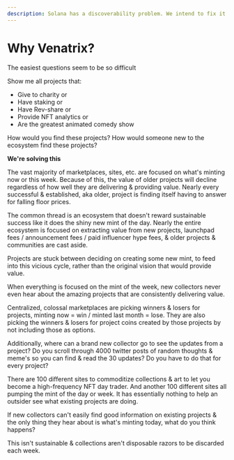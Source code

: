 ```yaml
---
description: Solana has a discoverability problem. We intend to fix it.
---
```


# Why Venatrix?

The easiest questions seem to be so difficult

Show me all projects that:

* Give to charity or&#x20;
* Have staking or&#x20;
* Have Rev-share or&#x20;
* Provide NFT analytics or&#x20;
* Are the greatest animated comedy show

How would you find these projects? How would someone new to the ecosystem find these projects?

**We're solving this**

The vast majority of marketplaces, sites, etc. are focused on what's minting now or this week. Because of this, the value of older projects will decline regardless of how well they are delivering & providing value. Nearly every successful & established, aka older, project is finding itself having to answer for falling floor prices.

The common thread is an ecosystem that doesn't reward sustainable success like it does the shiny new mint of the day. Nearly the entire ecosystem is focused on extracting value from new projects, launchpad fees / announcement fees / paid influencer hype fees, & older projects & communities are cast aside.

Projects are stuck between deciding on creating some new mint, to feed into this vicious cycle, rather than the original vision that would provide value.

When everything is focused on the mint of the week, new collectors never even hear about the amazing projects that are consistently delivering value.

Centralized, colossal marketplaces are picking winners & losers for projects, minting now = win / minted last month = lose. They are also picking the winners & losers for project coins created by those projects by not including those as options.

Additionally, where can a brand new collector go to see the updates from a project? Do you scroll through 4000 twitter posts of random thoughts & meme's so you can find & read the 30 updates? Do you have to do that for every project?

There are 100 different sites to commoditize collections & art to let you become a high-frequency NFT day trader. And another 100 different sites all pumping the mint of the day or week. It has essentially nothing to help an outsider see what existing projects are doing.

If new collectors can't easily find good information on existing projects & the only thing they hear about is what's minting today, what do you think happens?

This isn't sustainable & collections aren't disposable razors to be discarded each week.
